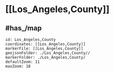 
# [[Los_Angeles,County]] 

## #has_/map 

```leaflet
id: Los_Angeles,County
coordinates: [[Los_Angeles,County]] 
markerFile: [[Los_Angeles,County]] 
geojsonFolder: ./Los_Angeles,County//
markerFolder: ./Los_Angeles,County/
defaultZoom: 11 
maxZoom: 18
```


